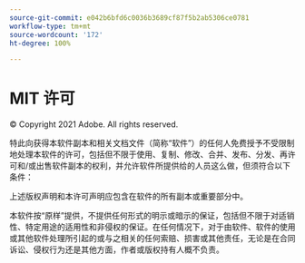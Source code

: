 ```yaml
---
source-git-commit: e042b6bfd6c0036b3689cf87f5b2ab5306ce0781
workflow-type: tm+mt
source-wordcount: '172'
ht-degree: 100%

---
```

# MIT 许可

© Copyright 2021 Adobe. All rights reserved.

特此向获得本软件副本和相关文档文件（简称“软件”）的任何人免费授予不受限制地处理本软件的许可，包括但不限于使用、复制、修改、合并、发布、分发、再许可和/或出售软件副本的权利，并允许软件所提供给的人员这么做，但须符合以下条件：

上述版权声明和本许可声明应包含在软件的所有副本或重要部分中。

本软件按“原样”提供，不提供任何形式的明示或暗示的保证，包括但不限于对适销性、特定用途的适用性和非侵权的保证。在任何情况下，对于由软件、软件的使用或其他软件处理所引起的或与之相关的任何索赔、损害或其他责任，无论是在合同诉讼、侵权行为还是其他方面，作者或版权持有人概不负责。

